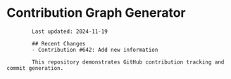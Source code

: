 # Contribution Graph Generator
            
            Last updated: 2024-11-19
            
            ## Recent Changes
            - Contribution #642: Add new information
            
            This repository demonstrates GitHub contribution tracking and commit generation.
        